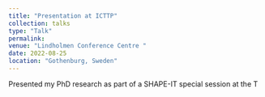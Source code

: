 ```yaml
---
title: "Presentation at ICTTP"
collection: talks
type: "Talk"
permalink: 
venue: "Lindholmen Conference Centre "
date: 2022-08-25
location: "Gothenburg, Sweden"
---
```


Presented my PhD research as part of a SHAPE-IT special session at the T
